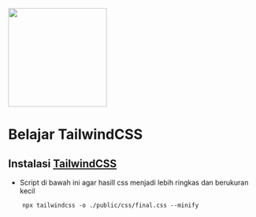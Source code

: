 <p align="center" style="display: inline;"><a href="https://tailwindcss.com/" target="_blank"><img src="https://cdn.worldvectorlogo.com/logos/tailwind-css-1.svg" width="200"></a></p>

# Belajar TailwindCSS

## Instalasi [TailwindCSS](https://tailwindcss.com/docs/installation)

- Script di bawah ini agar hasill css menjadi lebih ringkas dan berukuran kecil
```
    npx tailwindcss -o ./public/css/final.css --minify
```